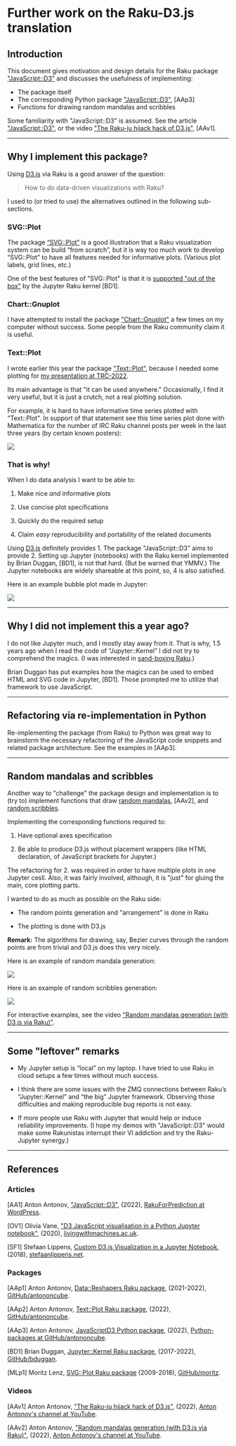 # Further work on the Raku-D3.js translation

## Introduction

This document gives motivation and design details for the Raku package 
["JavaScript::D3"](https://raku.land/zef:antononcube/JavaScript::D3) 
and discusses the usefulness of implementing:

- The package itself
- The corresponding Python package ["JavaScript::D3"](), [AAp3]
- Functions for drawing random mandalas and scribbles

Some familiarity with "JavaScript::D3" is assumed. See the article
["JavaScript::D3"](https://rakuforprediction.wordpress.com/2022/12/15/javascriptd3/),
or the video
["The Raku-ju hijack hack of D3.js"](https://youtu.be/YIhx3FBWayo), [AAv1].

-------

## Why I implement this package?

Using [D3.js](https://d3js.org) via Raku is a good answer of the question:

> How to do data-driven visualizations with Raku? 

I used to (or tried to use) the alternatives outlined in the following sub-sections.

### SVG::Plot

The package [“SVG::Plot”](https://raku.land/github:moritz/SVG::Plot) is a good illustration 
that a Raku visualization system can be build “from scratch”, 
but it is way too much work to develop “SVG::Plot” to have all features needed for informative plots. 
(Various plot labels, grid lines, etc.)

One of the best features of "SVG::Plot" is that it is 
[supported "out of the box"](https://github.com/bduggan/raku-jupyter-kernel/blob/master/eg/svg.ipynb) 
by the Jupyter Raku kernel [BD1].

### Chart::Gnuplot

I have attempted to install the package 
["Chart::Gnuplot"](https://raku.land/cpan:TITSUKI/Chart::Gnuplot)
a few times on my computer without success. Some people from the Raku community claim it is useful.

### Text::Plot

I wrote earlier this year the package 
["Text::Plot"](https://raku.land/zef:antononcube/Text::Plot), 
because I needed some plotting for 
[my presentation at TRC-2022](https://conf.raku.org/talk/170).

Its main advantage is that "it can be used anywhere." Occasionally, I find it very useful,
but it is just a crutch, not a real plotting solution.

For example, it is hard to have informative time series plotted with "Text::Plot".
In support of that statement see this time series plot done with Mathematica for 
the number of IRC Raku channel posts per week in the last three years (by certain known posters):

![](Diagrams/Further-work-on-the-Raku-D3.js-translation/IRC-posts-per-known-handle.png)

### That is why!

When I do data analysis I want to be able to:

1. Make nice *and* informative plots

2. Use concise plot specifications

3. Quickly do the required setup

4. Claim *easy* reproducibility and portability of the related documents 

Using [D3.js](https://d3js.org) definitely provides 1. The package "JavaScript::D3" aims to provide 2.
Setting up Jupyter (notebooks) with the Raku kernel implemented by Brian Duggan, [BD1], is not that hard.
(But be warned that YMMV.) The Jupyter notebooks are widely shareable at this point, so, 4 is also satisfied.

Here is an example bubble plot made in Jupyter:

![](Diagrams/Further-work-on-the-Raku-D3.js-translation/BubbleChart-inJupyter-demo.png)

-------

## Why I did not implement this a year ago?

I do not like Jupyter much, and I mostly stay away from it. 
That is why, 1.5 years ago when I read the code of “Jupyter::Kernel” I did not try to comprehend the magics. 
(I was interested in [sand-boxing Raku](https://rakuforprediction.wordpress.com/2021/07/13/raku-textcodeprocessing/).) 

Brian Duggan has put examples how the magics can be used to embed HTML and SVG code in Jupyter, [BD1]. 
Those prompted me to utilize that framework to use JavaScript.

-------

## Refactoring via re-implementation in Python 

Re-implementing the package (from Raku) to Python was great way to brainstorm the necessary refactoring of the
JavaScript code snippets and related package architecture. See the examples in [AAp3].

--------

## Random mandalas and scribbles

Another way to "challenge" the package design and implementation is to (try to) implement functions that draw 
[random mandalas](https://nbviewer.org/github/antononcube/Raku-JavaScript-D3/blob/main/resources/RandomMandalas.ipynb), [AAv2],
and
[random scribbles](https://nbviewer.org/github/antononcube/Raku-JavaScript-D3/blob/main/resources/RandomScribbles.ipynb).

Implementing the corresponding functions required to:

1. Have optional axes specification

2. Be able to produce D3.js without placement wrappers (like HTML declaration, of JavaScript brackets for Jupyter.)

The refactoring for 2. was required in order to have multiple plots in one Jupyter cesll. 
Also, it was fairly involved, although, it is "just" for gluing the main, core plotting parts.

I wanted to do as much as possible on the Raku side:

- The random points generation and "arrangement" is done in Raku

- The plotting is done with D3.js

**Remark:** The algorithms for drawing, say, Bezier curves through the random points are from trivial 
and D3.js does this very nicely.  

Here is an example of random mandala generation:

![](Diagrams/Further-work-on-the-Raku-D3.js-translation/RandomMandalas-in-Jupyter-demo-2.png)

Here is an example of random scribbles generation:

![](./Diagrams/Further-work-on-the-Raku-D3.js-translation/RandomScribbles-in-Jupyter-demo-1.png)

For interactive examples, see the video 
["Random mandalas generation (with D3.js via Raku)"](https://www.youtube.com/watch?v=THNnofZEAn4).

--------

## Some "leftover" remarks

- My Jupyter setup is “local” on my laptop. I have tried to use Raku in cloud setups a few times without much success.

- I think there are some issues with the ZMQ connections between Raku’s “Jupyter::Kernel” and “the big” Jupyter framework.
  Observing those difficulties and making reproducible bug reports is not easy.

- If more people use Raku with Jupyter that would help or induce reliability improvements.
  (I hope my demos with "JavaScript::D3" would make some Rakunistas interrupt their
   VI addiction and try the Raku-Jupyter synergy.)

--------

## References

### Articles

[AA1] Anton Antonov,
["JavaScript::D3"](https://rakuforprediction.wordpress.com/2022/12/15/javascriptd3/),
(2022),
[RakuForPrediction at WordPress](https://rakuforprediction.wordpress.com).

[OV1] Olivia Vane,
["D3 JavaScript visualisation in a Python Jupyter notebook"](https://livingwithmachines.ac.uk/d3-javascript-visualisation-in-a-python-jupyter-notebook),
(2020),
[livingwithmachines.ac.uk](https://livingwithmachines.ac.uk).

[SF1] Stefaan Lippens,
[Custom D3.js Visualization in a Jupyter Notebook](https://www.stefaanlippens.net/jupyter-custom-d3-visualization.html),
(2018),
[stefaanlippens.net](https://www.stefaanlippens.net).

### Packages

[AAp1] Anton Antonov,
[Data::Reshapers Raku package](https://raku.land/zef:antononcube/Data::Reshapers),
(2021-2022),
[GitHub/antononcube](https://github.com/antononcube/Raku-Data-Reshapers).

[AAp2] Anton Antonov,
[Text::Plot Raku package](https://raku.land/zef:antononcube/Text::Plot),
(2022),
[GitHub/antononcube](https://github.com/antononcube/Raku-Text-Plot).

[AAp3] Anton Antonov,
[JavaScriptD3 Python package](https://github.com/antononcube/Python-packages/tree/main/JavaScriptD3),
(2022),
[Python-packages at GitHub/antononcube](https://github.com/antononcube/Python-packages).

[BD1] Brian Duggan,
[Jupyter::Kernel Raku package](https://raku.land/cpan:BDUGGAN/Jupyter::Kernel),
(2017-2022),
[GitHub/bduggan](https://github.com/bduggan/raku-jupyter-kernel).

[MLp1] Moritz Lenz,
[SVG::Plot Raku package](https://github.com/moritz/svg-plot)
(2009-2018),
[GitHub/moritz](https://github.com/moritz/svg-plot).

### Videos

[AAv1] Anton Antonov,
["The Raku-ju hijack hack of D3.js"](https://www.youtube.com/watch?v=YIhx3FBWayo),
(2022),
[Anton Antonov's channel at YouTube](https://www.youtube.com/@AAA4prediction).

[AAv2] Anton Antonov,
["Random mandalas generation (with D3.js via Raku)"](https://www.youtube.com/watch?v=THNnofZEAn4),
(2022),
[Anton Antonov's channel at YouTube](https://www.youtube.com/@AAA4prediction).